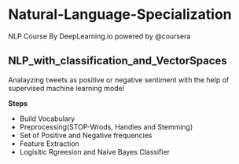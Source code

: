 # Natural-Language-Specialization
NLP Course By DeepLearning.io powered by @coursera

## NLP_with_classification_and_VectorSpaces
Analayzing tweets as positive or negative sentiment with the help of supervised machine learning model

**Steps**
- Build Vocabulary
- Preprocessing(STOP-Wrods, Handles and Stemming)
- Set of Positive and Negative frequencies
- Feature Extraction
- Logisitic Rgreesion and Naive Bayes Classifier


